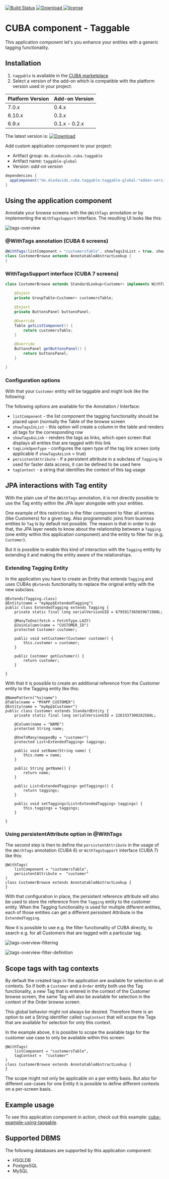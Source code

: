 [![Build Status](https://travis-ci.com/mariodavid/cuba-component-taggable.svg?branch=master)](https://travis-ci.com/mariodavid/cuba-component-taggable)
[ ![Download](https://api.bintray.com/packages/mariodavid/cuba-components/cuba-component-taggable/images/download.svg) ](https://bintray.com/mariodavid/cuba-components/cuba-component-taggable/_latestVersion)
[![license](https://img.shields.io/badge/license-Apache%20License%202.0-blue.svg?style=flat)](http://www.apache.org/licenses/LICENSE-2.0)

CUBA component - Taggable
======================

This application component let's you enhance your entities with a generic tagging functionality. 

## Installation

1. `taggable` is available in the [CUBA marketplace](https://www.cuba-platform.com/marketplace/taggable)
2. Select a version of the add-on which is compatible with the platform version used in your project:

| Platform Version | Add-on Version |
| ---------------- | -------------- |
| 7.0.x            | 0.4.x          |
| 6.10.x           | 0.3.x          |
| 6.9.x            | 0.1.x - 0.2.x  |


The latest version is: [ ![Download](https://api.bintray.com/packages/mariodavid/cuba-components/cuba-component-taggable/images/download.svg) ](https://bintray.com/mariodavid/cuba-components/cuba-component-taggable/_latestVersion)

Add custom application component to your project:

* Artifact group: `de.diedavids.cuba.taggable`
* Artifact name: `taggable-global`
* Version: *add-on version*

```groovy
dependencies {
  appComponent("de.diedavids.cuba.taggable:taggable-global:*addon-version*")
}
```


## Using the application component


Annotate your browse screens with the `@WithTags` annotation or by implementing the `WithTagsSupport` interface.
The resulting UI looks like this:

![tags-overview](https://github.com/mariodavid/cuba-component-taggable/blob/master/img/tags-overview.png)


### @WithTags annotation (CUBA 6 screens)

```groovy
@WithTags(listComponent = "customersTable", showTagsInList = true, showTagsAsLink = true, tagLinkOpenType = "NEW_TAB")
class CustomerBrowse extends AnnotatableAbstractLookup {
}
```


### WithTagsSupport interface (CUBA 7 screens)

```java
class CustomerBrowse extends StandardLookup<Customer> implements WithTagsSupport {

    @Inject
    private GroupTable<Customer> customersTable;

    @Inject
    private ButtonsPanel buttonsPanel;

    @Override
    Table getListComponent() {
        return customersTable;
    }

    @Override
    ButtonsPanel getButtonsPanel() {
        return buttonsPanel;
    }

}
```

### Configuration options

With that your `Customer` entity will be taggable and might look like the following:

The following options are available for the Annotation / Interface:

* `listComponent` - the list component the tagging functionality should be placed upon (normally the Table of the browse screen
* `showTagsInList` - this option will create a column in the table and renders all tags for the corresponding row
* `showTagsAsLink` - renders the tags as links, which open screen that displays all entites that are tagged with this link
* `tagLinkOpenType` - configures the open type of the tag link screen (only applicable if `showTagsAsLink` = true)
* `persistentAttribute` - if a persistent attribute in a subclass of `Tagging` is used for faster data access, it can be defined to be used here
* `tagContext` - a string that identifies the context of this tag usage


## JPA interactions with Tag entity

With the plain use of the `@WithTags` annotation, it is not directly possible to use the Tag entity within the JPA layer alongside with your entities.

One example of this restriction is the filter component to filter all entries (like Customers) for a given tag. Also programmatic joins from business entities
to `Tag` is by default not possible. The reason is that in order to do that, the JPA layer needs to know about the relationship between a `Tagging` (one entity within this application component)
 and the entity to filter for (e.g. `Customer`).


But it is possible to enable this kind of interaction with the `Tagging` entity by extending it and making the entity aware of the relationships.

### Extending Tagging Entity

In the application you have to create an Entity that extends `Tagging` and uses CUBAs `@Extends` functionality to replace the original entity with the new subclass.

```
@Extends(Tagging.class)
@Entity(name = "myApp$ExtendedTagging")
public class ExtendedTagging extends Tagging {
    private static final long serialVersionUID = 6795917365659671988L;

    @ManyToOne(fetch = FetchType.LAZY)
    @JoinColumn(name = "CUSTOMER_ID")
    protected Customer customer;

    public void setCustomer(Customer customer) {
        this.customer = customer;
    }

    public Customer getCustomer() {
        return customer;
    }

}
```

With that it is possible to create an additional reference from the Customer entity to the Tagging entity like this:

```
@NamePattern("%s|name")
@Table(name = "MYAPP_CUSTOMER")
@Entity(name = "myApp$Customer")
public class Customer extends StandardEntity {
    private static final long serialVersionUID = 2263337300282568L;

    @Column(name = "NAME")
    protected String name;

    @OneToMany(mappedBy = "customer")
    protected List<ExtendedTagging> taggings;

    public void setName(String name) {
        this.name = name;
    }

    public String getName() {
        return name;
    }

    public List<ExtendedTagging> getTaggings() {
        return taggings;
    }

    public void setTaggings(List<ExtendedTagging> taggings) {
        this.taggings = taggings;
    }

}
```

### Using persistentAttribute option in @WithTags

The second step is then to define the `persistentAttribute` in the usage of the `@WithTags` annotation (CUBA 6) or `WithTagsSupport` interface (CUBA 7) like this:

```
@WithTags(
    listComponent = "customersTable",
    persistentAttribute =  "customer"
)
class CustomerBrowse extends AnnotatableAbstractLookup {
}
```

With that configuration in place, the persistent reference attribute will also be used to store the reference from the `Tagging` entity
to the customer entity. When the Tagging functionality is used for multiple different entities, each of those entities can get a different persistent
Attribute in the `ExtendedTagging`.

Now it is possible to use e.g. the filter functionality of CUBA directly, to search e.g. for all Customers that are tagged
with a particular tag.

![tags-overview-filtering](https://github.com/mariodavid/cuba-component-taggable/blob/master/img/tags-overview-filtering.png)


![tags-overview-filter-definition](https://github.com/mariodavid/cuba-component-taggable/blob/master/img/tags-overview-filter-definition.png)

## Scope tags with tag contexts

By default the created tags in the application are available for selection in all contexts. So if both a `Customer` and a `Order` entity
both use the Tag functionality, a new Tag that is entered in the context of the Customer browse screen, the same Tag will also be available
for selection in the context of the Order browse screen.

This global behavior might not always be desired. Therefore there is an option to set a String identifier called `tagContext` that will scope
the Tags that are available for selection for only this context.

In the example above, it is possible to scope the available tags for the customer use case to only be available within this screen:

```
@WithTags(
    listComponent = "customersTable",
    tagContext =  "customer"
)
class CustomerBrowse extends AnnotatableAbstractLookup {
}
```

The scope might not only be applicable on a per entity basis. But also for different use-cases for one Entity it is possible
to define different contexts on a per-screen basis.

## Example usage
To see this application component in action, check out this example: [cuba-example-using-taggable](https://github.com/mariodavid/cuba-example-using-taggable).



## Supported DBMS

The following databases are supported by this application component:

* HSQLDB
* PostgreSQL
* MySQL
